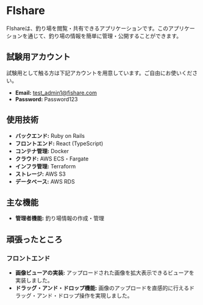 # FIshare

FIshareは、釣り場を閲覧・共有できるアプリケーションです。このアプリケーションを通じて、釣り場の情報を簡単に管理・公開することができます。

## 試験用アカウント

試験用として触る方は下記アカウントを用意しています。ご自由にお使いください。

- **Email:** test_admin1@fishare.com
- **Password:** Password123

## 使用技術

- **バックエンド:** Ruby on Rails
- **フロントエンド:** React (TypeScript)
- **コンテナ管理:** Docker
- **クラウド:** AWS ECS・Fargate
- **インフラ管理:** Terraform
- **ストレージ:** AWS S3
- **データベース:** AWS RDS

## 主な機能

- **管理者機能:** 釣り場情報の作成・管理

## 頑張ったところ

### フロントエンド

- **画像ビューアの実装:** アップロードされた画像を拡大表示できるビューアを実装しました。
- **ドラッグ・アンド・ドロップ機能:** 画像のアップロードを直感的に行えるドラッグ・アンド・ドロップ操作を実現しました。

